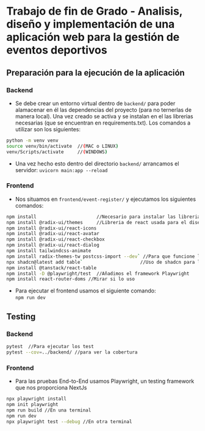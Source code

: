 # Trabajo de fin de Grado - Analisis, diseño y implementación de una aplicación web para la gestión de eventos deportivos
## Preparación para la ejecución de la aplicación
### Backend
- Se debe crear un entorno virtual dentro de `backend/` para poder alamacenar en él las dependencias del proyecto (para no ternerlas de manera local). Una vez creado se activa y se instalan en el las librerias necesarias (que se encuentran en requirements.txt). Los comandos a utilizar son los siguientes:  
```bash
python -m venv venv  
source venv/bin/activate  //(MAC o LINUX)  
venv/Scripts/activate     //(WINDOWS)  
```
- Una vez hecho esto dentro del directorio `backend/` arrancamos el servidor: `uvicorn main:app --reload`  
### Frontend
- Nos situamos en `frontend/event-register/` y ejecutamos los siguientes comandos:  

```bash
npm install                      //Necesario para instalar las librerias basicas de NextJS**  
npm install @radix-ui/themes     //Libreria de react usada para el diseño de la ui**   
npm install @radix-ui/react-icons  
npm install @radix-ui/react-avatar   
npm install @radix-ui/react-checkbox  
npm install @radix-ui/react-dialog  
npm install tailwindcss-animate  
npm install radix-themes-tw postcss-import --dev` //Para que funcione la configuracion del Tailwind**   
npx shadcn@latest add table`                     //Uso de shadcn para la creacion de las tablas**  
npm install @tanstack/react-table   
npm install -D @playwright/test  //Añadimos el framework Playwright
npm install react-router-doms //Mirar si lo uso

```
- Para ejecutar el frontend usamos el siguiente comando:  
`npm run dev`

## Testing
### Backend
```bash
pytest  //Para ejecutar los test
pytest --cov=../backend/ //para ver la cobertura
```
### Frontend
- Para las pruebas End-to-End usamos Playwright, un testing framework que nos proporciona NextJs
```bash
npx playwright install
npm init playwright   
npm run build //En una terminal    
npm run dev    
npx playwright test --debug //En otra terminal     
```
